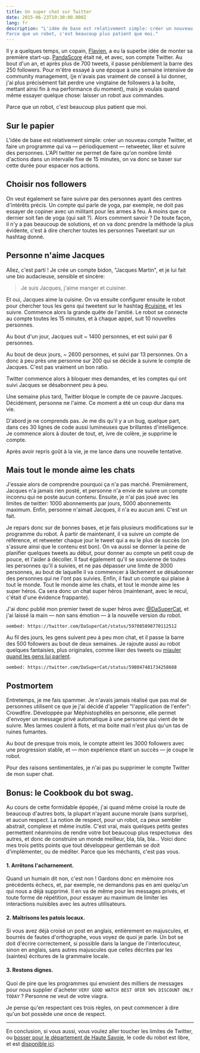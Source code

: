 ```yaml
---
title: Un super chat sur Twitter
date: 2015-06-23T19:30:00.000Z
lang: fr
description: "L'idée de base est relativement simple: créer un nouveau compte Twitter, et faire un programme qui va — périodiquement — retweeter, liker et suivre des personnes.
Parce que un robot, c'est beaucoup plus patient que moi."
---
```


Il y a quelques temps, un copain, [Flavien](https://twitter.com/fguilloc), a eu la superbe idée de monter sa première start-up. [PandaScore](http://pandascore.co) était né, et avec, son compte Twitter. Au bout d'un an, et après plus de 700 tweets, il passe péniblement la barre des 250 followers. Pour m'être essayé à une époque à une semaine intensive de community management, (je n'avais pas vraiment de conseil à lui donner, j'ai plus précisément fait perdre une vingtaine de followers à la boîte, mettant ainsi fin à ma performance du moment), mais je voulais quand même essayer quelque chose: laisser un robot aux commandes.

Parce que un robot, c'est beaucoup plus patient que moi.

## Sur le papier

L'idée de base est relativement simple: créer un nouveau compte Twitter, et faire un programme qui va — périodiquement — retweeter, liker et suivre des personnes. L'API twitter ne permet de faire qu'on nombre limité d'actions dans un intervalle fixe de 15 minutes, on va donc se baser sur cette durée pour espacer nos actions.

## Choisir nos followers

On veut également se faire suivre par des personnes ayant des centres d'intérêts précis. Un compte qui parle de yoga, par exemple, ne doit pas essayer de copiner avec un militant pour les armes à feu. À moins que ce dernier soit fan de yoga (qui sait ?). Alors comment savoir ?
De toute façon, il n'y a pas beaucoup de solutions, et on va donc prendre la méthode la plus évidente, c'est à dire chercher toutes les personnes Tweetant sur un hashtag donné.

## Personne n'aime Jacques

Allez, c'est parti ! Je crée un compte bidon, "Jacques Martin", et je lui fait une bio audacieuse, sensible et sincère:

> Je suis Jacques, j'aime manger et cuisiner.

Et oui, Jacques aime la cuisine. On va ensuite configurer ensuite le robot pour chercher tous les gens qui tweetent sur le hashtag [#cuisine](https://twitter.com/hashtag/cuisine), et les suivre. Commence alors la grande quête de l'amitié. Le robot se connecte au compte toutes les 15 minutes, et à chaque appel, suit 10 nouvelles personnes.

Au bout d'un jour, Jacques suit ~ 1400 personnes, et est suivi par 6 personnes.

Au bout de deux jours, ~ 2600 personnes, et suivi par 13 personnes. On a donc à peu près une personne sur 200 qui se décide à suivre le compte de Jacques. C'est pas vraiment un bon ratio.

Twitter commence alors à bloquer mes demandes, et les comptes qui ont suivi Jacques se désabonnent peu à peu.

Une semaine plus tard, Twitter bloque le compte de ce pauvre Jacques. Décidément, personne ne l'aime. Ce moment a été un coup dur dans ma vie.

D'abord je ne comprends pas. Je me dis qu'il y a un bug, quelque part, dans ces 30 lignes de code aussi lumineuses que brillantes d'intelligence. Je commence alors à douter de tout, et, ivre de colère, je supprime le compte.

Après avoir repris goût à la vie, je me lance dans une nouvelle tentative.

## Mais tout le monde aime les chats

J'essaie alors de comprendre pourquoi ça n'a pas marché.
Premièrement, Jacques n'a jamais rien posté, et personne n'a envie de suivre un compte inconnu qui ne poste aucun contenu.
Ensuite, je n'ai pas joué avec les limites de twitter: 1000 abonnements par jours, 5000 abonnements maximum.
Enfin, personne n'aimait Jacques, il n'a eu aucun ami. C'est un fait.

Je repars donc sur de bonnes bases, et je fais plusieurs modifications sur le programme du robot.
À partir de maintenant, il va suivre un compte de référence, et retweeter chaque jour le tweet qui a eu le plus de succès (on s'assure ainsi que le contenu est bon). On va aussi se donner la peine de planifier quelques tweets au début, pour donner au compte un petit coup de pouce, et l'aider à décoller.
Il faut également qu'il se souvienne de toutes les personnes qu'il a suivies, et ne pas dépasser une limite de 3000 personnes, au bout de laquelle il va commencer à lâchement se désabonner des personnes qui ne l'ont pas suivies.
Enfin, il faut un compte qui plaise à tout le monde. Tout le monde aime les chats, et tout le monde aime les super héros. Ca sera donc un chat super héros (maintenant, avec le recul, c'était d'une évidence frappante).

J'ai donc publié mon premier tweet de super héros avec [@DaSuperCat](https://twitter.com/DaSuperCat), et j'ai laissé la main — non sans émotion — à la nouvelle version du robot.

`oembed: https://twitter.com/DaSuperCat/status/597085898770112512`

Au fil des jours, les gens suivent peu à peu mon chat, et il passe la barre des 500 followers au bout de deux semaines. Je rajoute aussi au robot quelques fantaisies, plus originales, comme liker des tweets ou [miauler quand les gens lui parlent](https://twitter.com/DaSuperCat/status/598047481734258688).

`oembed: https://twitter.com/DaSuperCat/status/598047481734258688`

## Postmortem

Entretemps, je me fais spammer. Je n'avais jamais réalisé que pas mal de personnes utilisent ce que je j'ai décidé d'appeler "l'application de l'enfer": Crowdfire. Développée par Méphistophélès en personne, elle permet d'envoyer un message privé automatique à une personne qui vient de te suivre. Mes larmes coulent à flots, et ma boite mail n'est plus qu'un tas de ruines fumantes.

Au bout de presque trois mois, le compte atteint les 3000 followers avec une progression stable, et — mon expérience étant un succès — je coupe le robot.

Pour des raisons sentimentales, je n'ai pas pu supprimer le compte Twitter de mon super chat.

## Bonus: le Cookbook du bot swag.

Au cours de cette formidable épopée, j'ai quand même croisé la route de beaucoup d'autres bots, la plupart n'ayant aucune morale (sans surprise), et aucun respect. La notion de respect, pour un robot, ca peux sembler abstrait, complexe et même inutile. C'est vrai, mais quelques petits gestes permettent néanmoins de rendre votre bot beaucoup plus respectueux  des autres, et donc de construire un monde meilleur, bla, bla, bla... Voici donc mes trois petits points que tout développeur gentleman se doit d'implémenter, ou de méditer. Parce que les méchants, c'est pas vous.

#### 1. Arrêtons l'acharnement.

Quand un humain dit non, c'est non ! Gardons donc en mémoire nos précédents échecs, et, par exemple, ne demandons pas en ami quelqu'un qui nous a déjà supprimé. Il en va de même pour les messages privés, et toute forme de répétition, pour essayer au maximum de limiter les interactions nuisibles avec les autres utilisateurs.

#### 2. Maîtrisons les patois locaux.

Si vous avez déjà croisé un post en anglais, entièrement en majuscules, et bourrés de fautes d'orthographe, vous voyez de quoi je parle. Un bot se doit d'écrire correctement, si possible dans la langue de l'interlocuteur, sinon en anglais, sans autres majuscules que celles décrites par les (saintes) écritures de la grammaire locale.

#### 3. Restons dignes.

Quoi de pire que les programmes qui envoient des milliers de messages pour nous supplier d'acheter `VERY GOOD WATCH BEST OFER 90% DISCOUNT ONLY TODAY` ? Personne ne veut de votre viagra.

Je pense qu'en respectant ces trois règles, on peut commencer à dire qu'un bot possède une once de respect.

---

En conclusion, si vous aussi, vous voulez aller toucher les limites de Twitter, ou [bosser pour le département de Haute Savoie](http://rue89.nouvelobs.com/2016/05/18/twitter-haute-savoie-sachete-mauvaise-reputation-264072), le code du robot est libre, et est [disponible ici](https://gist.github.com/lambda2/a2cd62116913878d4c81e85cc68b4866).

